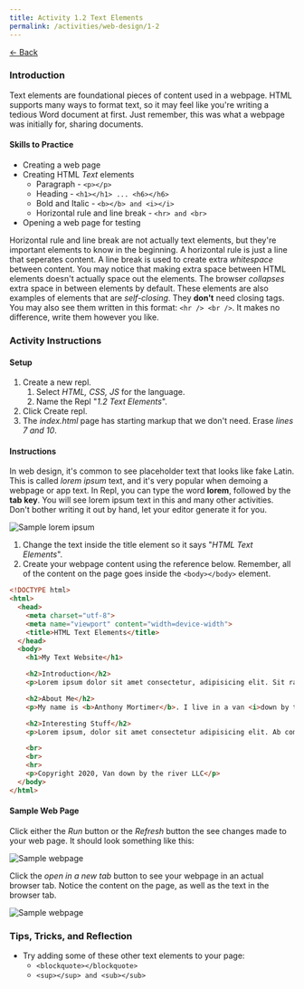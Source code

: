 ```yaml
---
title: Activity 1.2 Text Elements
permalink: /activities/web-design/1-2
---
```


[← Back](/activities/web-design/)

### Introduction

Text elements are foundational pieces of content used in a webpage. HTML supports many ways to format text, so it may feel like you're writing a tedious Word document at first. Just remember, this was what a webpage was initially for, sharing documents.

#### Skills to Practice

- Creating a web page
- Creating HTML *Text* elements
    - Paragraph - `<p></p>`
    - Heading - `<h1></h1> ... <h6></h6>`
    - Bold and Italic - `<b></b> and <i></i>`
    - Horizontal rule and line break - `<hr> and <br>`
- Opening a web page for testing

Horizontal rule and line break are not actually text elements, but they're important elements to know in the beginning. A horizontal rule is just a line that seperates content. A line break is used to create extra *whitespace* between content. You may notice that making extra space between HTML elements doesn't actually space out the elements. The browser *collapses* extra space in between elements by default. These elements are also examples of elements that are *self-closing*. They **don't** need closing tags. You may also see them written in this format: `<hr /> <br />`. It makes no difference, write them however you like.

### Activity Instructions

#### Setup
1. Create a new repl.
    1. Select *HTML, CSS, JS* for the language.
    2. Name the Repl "*1.2 Text Elements*".
2. Click Create repl.
3. The *index.html* page has starting markup that we don't need. Erase *lines 7 and 10*.

#### Instructions

In web design, it's common to see placeholder text that looks like fake Latin. This is called *lorem ipsum* text, and it's very popular when demoing a webpage or app text. In Repl, you can type the word **lorem**, followed by the **tab key**. You will see lorem ipsum text in this and many other activities. Don't bother writing it out by hand, let your editor generate it for you.

![Sample lorem ipsum](/assets/img/activities/lorem.gif)

1. Change the text inside the title element so it says "*HTML Text Elements*".
2. Create your webpage content using the reference below. Remember, all of the content on the page goes inside the `<body></body>` element.


```html
<!DOCTYPE html>
<html>
  <head>
    <meta charset="utf-8">
    <meta name="viewport" content="width=device-width">
    <title>HTML Text Elements</title>
  </head>
  <body>
    <h1>My Text Website</h1>

    <h2>Introduction</h2>
    <p>Lorem ipsum dolor sit amet consectetur, adipisicing elit. Sit ratione ipsa ex eos nisi assumenda aliquam magnam, veniam omnis culpa explicabo voluptatum nobis doloremque tenetur quisquam aspernatur quasi similique iure.</p>

    <h2>About Me</h2>
    <p>My name is <b>Anthony Mortimer</b>. I live in a van <i>down by the river</i>!</p>

    <h2>Interesting Stuff</h2>
    <p>Lorem ipsum, dolor sit amet consectetur adipisicing elit. Ab commodi odio sint eius? Nulla commodi nam voluptas debitis corrupti incidunt dolorum deleniti harum, quibusdam repellendus, non iure impedit cum odit.</p>

    <br>
    <br>
    <hr>
    <p>Copyright 2020, Van down by the river LLC</p>
  </body>
</html>
```

#### Sample Web Page

Click either the *Run* button or the *Refresh* button the see changes made to your web page. It should look something like this:

![Sample webpage](/assets/img/activities/webpage-text-sample.png)

Click the *open in a new tab* button to see your webpage in an actual browser tab. Notice the content on the page, as well as the text in the browser tab.

![Sample webpage](/assets/img/activities/webpage-text-browser-sample.png)


### Tips, Tricks, and Reflection

- Try adding some of these other text elements to your page:
  - `<blockquote></blockquote>`
  - `<sup></sup> and <sub></sub>`